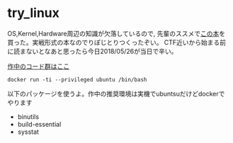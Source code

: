 # try_linux

OS,Kernel,Hardware周辺の知識が欠落しているので, 先輩のススメで[この本](https://www.amazon.co.jp/dp/477419607X)を買った。実戦形式の本なのでりぽじとりつくったぞい。
CTF近いから始まる前に読まないとなあと思ったら今日2018/05/26が当日で辛い。

[作中のコード群はここ](https://github.com/satoru-takeuchi/linux-in-practice)


```
docker run -ti --privileged ubuntu /bin/bash
```

以下のパッケージを使うよ。作中の推奨環境は実機でubuntsuだけどdockerでやります
 - binutils 
 - build-essential
 - sysstat

